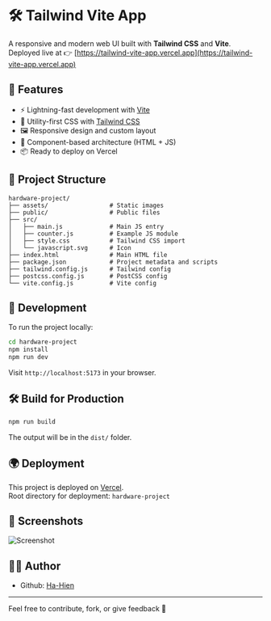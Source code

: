 # 🛠️ Tailwind Vite App

A responsive and modern web UI built with **Tailwind CSS** and **Vite**.  
Deployed live at 👉 [https://tailwind-vite-app.vercel.app](https://tailwind-vite-app.vercel.app)

## 🚀 Features

- ⚡️ Lightning-fast development with [Vite](https://vitejs.dev/)
- 🎨 Utility-first CSS with [Tailwind CSS](https://tailwindcss.com/)
- 🖼️ Responsive design and custom layout
- 🧩 Component-based architecture (HTML + JS)
- 📦 Ready to deploy on Vercel

## 📂 Project Structure

```
hardware-project/
├── assets/                 # Static images
├── public/                 # Public files
├── src/
│   ├── main.js             # Main JS entry
│   ├── counter.js          # Example JS module
│   ├── style.css           # Tailwind CSS import
│   └── javascript.svg      # Icon
├── index.html              # Main HTML file
├── package.json            # Project metadata and scripts
├── tailwind.config.js      # Tailwind config
├── postcss.config.js       # PostCSS config
└── vite.config.js          # Vite config
```

## 🧪 Development

To run the project locally:

```bash
cd hardware-project
npm install
npm run dev
```

Visit `http://localhost:5173` in your browser.

## 🛠️ Build for Production

```bash
npm run build
```

The output will be in the `dist/` folder.

## 🌍 Deployment

This project is deployed on [Vercel](https://vercel.com/).  
Root directory for deployment: `hardware-project`

## 📸 Screenshots

![Screenshot](https://tailwind-vite-app.vercel.app/assets/logo.jpg)

## 🧑‍💻 Author

- Github: [Ha-Hien](https://github.com/Ha-Hien)

---

Feel free to contribute, fork, or give feedback 💬

